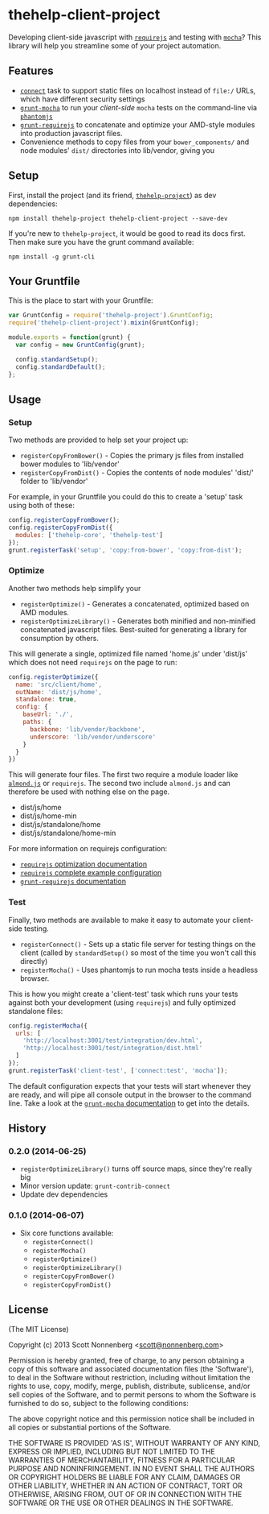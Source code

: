 # thehelp-client-project

Developing client-side javascript with [`requirejs`](http://requirejs.org/) and testing with [`mocha`](http://visionmedia.github.io/mocha/)? This library will help you streamline some of your project automation.

## Features

* [`connect`](https://github.com/gruntjs/grunt-contrib-connect) task to support static files on localhost instead of `file:/` URLs, which have different security settings
* [`grunt-mocha`](https://github.com/kmiyashiro/grunt-mocha) to run your _client-side_ `mocha` tests on the command-line via [`phantomjs`](http://phantomjs.org/)
* [`grunt-requirejs`](https://github.com/asciidisco/grunt-requirejs) to concatenate and optimize your AMD-style modules into production javascript files.
* Convenience methods to copy files from your `bower_components/` and node modules' `dist/` directories into lib/vendor, giving you

## Setup

First, install the project (and its friend, [`thehelp-project`](https://github.com/thehelp/project)) as dev dependencies:

```
npm install thehelp-project thehelp-client-project --save-dev
```

If you're new to `thehelp-project`, it would be good to read its docs first. Then make sure you have the grunt command available:

```
npm install -g grunt-cli
```

## Your Gruntfile

This is the place to start with your Gruntfile:

```javascript
var GruntConfig = require('thehelp-project').GruntConfig;
require('thehelp-client-project').mixin(GruntConfig);

module.exports = function(grunt) {
  var config = new GruntConfig(grunt);

  config.standardSetup();
  config.standardDefault();
};
```

## Usage

### Setup

Two methods are provided to help set your project up:

* `registerCopyFromBower()` - Copies the primary js files from installed bower modules to 'lib/vendor'
* `registerCopyFromDist()` - Copies the contents of node modules' 'dist/' folder to 'lib/vendor'

For example, in your Gruntfile you could do this to create a 'setup' task using both of these:

```javascript
config.registerCopyFromBower();
config.registerCopyFromDist({
  modules: ['thehelp-core', 'thehelp-test']
});
grunt.registerTask('setup', 'copy:from-bower', 'copy:from-dist');
```

### Optimize

Another two methods help simplify your

* `registerOptimize()` - Generates a concatenated, optimized based on AMD modules.
* `registerOptimizeLibrary()` - Generates both minified and non-minified concatenated javascript files. Best-suited for generating a library for consumption by others.

This will generate a single, optimized file named 'home.js' under 'dist/js' which does not need `requirejs` on the page to run:

```javascript
config.registerOptimize({
  name: 'src/client/home',
  outName: 'dist/js/home',
  standalone: true,
  config: {
    baseUrl: './',
    paths: {
      backbone: 'lib/vendor/backbone',
      underscore: 'lib/vendor/underscore'
    }
  }
})
```

This will generate four files. The first two require a module loader like [`almond.js`](https://github.com/jrburke/almond) or `requirejs`. The second two include `almond.js` and can therefore be used with nothing else on the page.

* dist/js/home
* dist/js/home-min
* dist/js/standalone/home
* dist/js/standalone/home-min

For more information on requirejs configuration:

* [`requirejs` optimization documentation](http://requirejs.org/docs/optimization.html)
* [`requirejs` complete example configuration](https://github.com/jrburke/r.js/blob/master/build/example.build.js)
* [`grunt-requirejs` documentation](https://github.com/asciidisco/grunt-requirejs)

### Test

Finally, two methods are available to make it easy to automate your client-side testing.

* `registerConnect()` - Sets up a static file server for testing things on the client (called by `standardSetup()` so most of the time you won't call this directly)
* `registerMocha()` - Uses phantomjs to run mocha tests inside a headless browser.

This is how you might create a 'client-test' task which runs your tests against both your development (using `requirejs`) and fully optimized standalone files:

```javascript
config.registerMocha({
  urls: [
    'http://localhost:3001/test/integration/dev.html',
    'http://localhost:3001/test/integration/dist.html'
  ]
});
grunt.registerTask('client-test', ['connect:test', 'mocha']);
```

The default configuration expects that your tests will start whenever they are ready, and will pipe all console output in the browser to the command line. Take a look at the [`grunt-mocha` documentation](https://github.com/kmiyashiro/grunt-mocha) to get into the details.

## History

### 0.2.0 (2014-06-25)

* `registerOptimizeLibrary()` turns off source maps, since they're really big
* Minor version update: `grunt-contrib-connect`
* Update dev dependencies

### 0.1.0 (2014-06-07)

* Six core functions available:
  * `registerConnect()`
  * `registerMocha()`
  * `registerOptimize()`
  * `registerOptimizeLibrary()`
  * `registerCopyFromBower()`
  * `registerCopyFromDist()`

## License

(The MIT License)

Copyright (c) 2013 Scott Nonnenberg &lt;scott@nonnenberg.com&gt;

Permission is hereby granted, free of charge, to any person obtaining
a copy of this software and associated documentation files (the
'Software'), to deal in the Software without restriction, including
without limitation the rights to use, copy, modify, merge, publish,
distribute, sublicense, and/or sell copies of the Software, and to
permit persons to whom the Software is furnished to do so, subject to
the following conditions:

The above copyright notice and this permission notice shall be
included in all copies or substantial portions of the Software.

THE SOFTWARE IS PROVIDED 'AS IS', WITHOUT WARRANTY OF ANY KIND,
EXPRESS OR IMPLIED, INCLUDING BUT NOT LIMITED TO THE WARRANTIES OF
MERCHANTABILITY, FITNESS FOR A PARTICULAR PURPOSE AND NONINFRINGEMENT.
IN NO EVENT SHALL THE AUTHORS OR COPYRIGHT HOLDERS BE LIABLE FOR ANY
CLAIM, DAMAGES OR OTHER LIABILITY, WHETHER IN AN ACTION OF CONTRACT,
TORT OR OTHERWISE, ARISING FROM, OUT OF OR IN CONNECTION WITH THE
SOFTWARE OR THE USE OR OTHER DEALINGS IN THE SOFTWARE.
